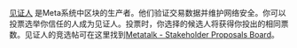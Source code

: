 [见证人](introduction/witness) 是Meta系统中区块的生产者。他们验证交易数据并维护网络安全。你可以投票选举你信任的人成为见证人。投票时，你选择的候选人将获得你投出的相同票数。见证人的竞选帖可在这里找到[Metatalk - Stakeholder Proposals Board](https://metatalk.org/index.php/board,75.0.html)。
